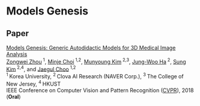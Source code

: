 # Models Genesis

## Paper
[Models Genesis: Generic Autodidactic Models for 3D Medical Image Analysis](http://www.cs.toronto.edu/~liang/Publications/ModelsGenesis/MICCAI_2019_Full.pdf) <br/>
[Zongwei Zhou](https://www.zongweiz.com/)<sup> 1</sup>, [Minje Choi](https://github.com/mjc92)<sup> 1,2</sup>, [Munyoung Kim](https://www.facebook.com/munyoung.kim.1291)<sup> 2,3</sup>, [Jung-Woo Ha](https://www.facebook.com/jungwoo.ha.921)<sup> 2</sup>, [Sung Kim](https://www.cse.ust.hk/~hunkim/)<sup> 2,4</sup>, and [Jaegul Choo](https://sites.google.com/site/jaegulchoo/)<sup> 1,2</sup>    <br/>
<sup>1 </sup>Korea University, <sup>2 </sup>Clova AI Research (NAVER Corp.), <sup>3 </sup>The College of New Jersey, <sup> 4 </sup>HKUST  <br/>
IEEE Conference on Computer Vision and Pattern Recognition ([CVPR](http://cvpr2018.thecvf.com/)), 2018 (<b>Oral</b>) 
